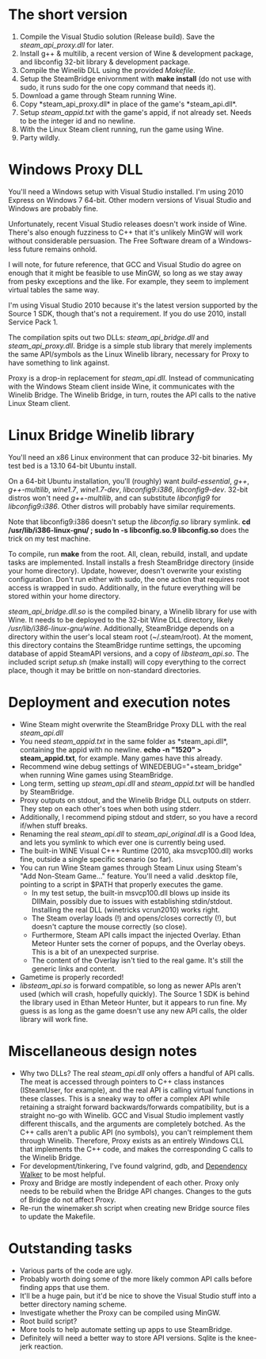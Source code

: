 # The short version

1. Compile the Visual Studio solution (Release build).  Save the
*steam\_api\_proxy.dll* for later.
2. Install g++ & multilib, a recent version of Wine & development package,
and libconfig 32-bit library & development package.
3. Compile the Winelib DLL using the provided *Makefile*.
4. Setup the SteamBridge enivornment with **make install** (do not use
with sudo, it runs sudo for the one copy command that needs it).
5. Download a game through Steam running Wine.
6. Copy *steam\_api\_proxy.dll\* in place of the game's *steam\_api.dll\*.
7. Setup *steam\_appid.txt* with the game's appid, if not already set.
Needs to be the integer id and no newline.
8. With the Linux Steam client running, run the game using Wine.
9. Party wildly.

# Windows Proxy DLL

You'll need a Windows setup with Visual Studio installed.  I'm using
2010 Express on Windows 7 64-bit.  Other modern versions of Visual Studio
and Windows are probably fine.

Unfortunately, recent Visual Studio releases doesn't work inside of Wine.
There's also enough fuzziness to C++ that it's unlikely MinGW will
work without considerable persuasion.  The Free Software dream of a
Windows-less future remains onhold.

I will note, for future reference, that GCC and Visual Studio do agree
on enough that it might be feasible to use MinGW, so long as we stay
away from pesky exceptions and the like.  For example, they seem to
implement virtual tables the same way.

I'm using Visual Studio 2010 because it's the latest version supported by
the Source 1 SDK, though that's not a requirement.  If you do use 2010,
install Service Pack 1.

The compilation spits out two DLLs: *steam\_api\_bridge.dll* and
*steam\_api\_proxy.dll*.  Bridge is a simple stub library that merely
implements the same API/symbols as the Linux Winelib library, necessary
for Proxy to have something to link against.

Proxy is a drop-in replacement for *steam\_api.dll*.  Instead of
communicating with the Windows Steam client inside Wine, it communicates
with the Winelib Bridge. The Winelib Bridge, in turn, routes the API
calls to the native Linux Steam client.

# Linux Bridge Winelib library

You'll need an x86 Linux environment that can produce 32-bit binaries.
My test bed is a 13.10 64-bit Ubuntu install.

On a 64-bit Ubuntu installation, you'll (roughly) want *build-essential*,
*g++*, *g++-multilib*, *wine1.7*, *wine1.7-dev*, *libconfig9:i386*,
*libconfig9-dev*.  32-bit distros won't need *g++-multilib*, and
can substitute *libconfig9* for *libconfig9:i386*.  Other distros will
probably have similar requirements.

Note that libconfig9:i386 doesn't setup the *libconfig.so* library
symlink.  **cd /usr/lib/i386-linux-gnu/ ; sudo ln -s libconfig.so.9
libconfig.so** does the trick on my test machine.

To compile, run **make** from the root.  All, clean, rebuild, install,
and update tasks are implemented.  Install installs a fresh SteamBridge
directory (inside your home directory).  Update, however, doesn't
overwrite your existing configuration.  Don't run either with sudo, the
one action that requires root access is wrapped in sudo.  Additionally,
in the future everything will be stored within your home directory.

*steam\_api\_bridge.dll.so* is the compiled binary, a Winelib library
for use with Wine.  It needs to be deployed to the 32-bit Wine DLL
directory, likely */usr/lib/i386-linux-gnu/wine*.  Additionally,
SteamBridge depends on a directory within the user's local steam root
(~/.steam/root).  At the moment, this directory contains the SteamBridge
runtime settings, the upcoming database of appid SteamAPI versions,
and a copy of *libsteam\_api.so*.  The included script *setup.sh* (make
install) will copy everything to the correct place, though it may be
brittle on non-standard directories.

# Deployment and execution notes

* Wine Steam might overwrite the SteamBridge Proxy DLL with the real
  *steam\_api.dll*
* You need *steam\_appid.txt* in the same folder as *steam\_api.dll\*,
  containing the appid with no newline.  **echo -n "1520" >
  steam\_appid.txt**, for example.  Many games have this already.
* Recommend wine debug settings of WINEDEBUG="+steam\_bridge" when
  running Wine games using SteamBridge.
* Long term, setting up *steam_api.dll* and *steam_appid.txt* will be
  handled by SteamBridge.
* Proxy outputs on stdout, and the Winelib Bridge DLL outputs on stderr.
  They step on each other's toes when both using stderr.
* Additionally, I recommend piping stdout and stderr, so you have a
  record if/when stuff breaks.
* Renaming the real *steam_api.dll* to *steam_api_original.dll* is a
  Good Idea, and lets you symlink to which ever one is currently being used.
* The built-in WINE Visual C+++ Runtime (2010, aka msvcp100.dll) works
  fine, outside a single specific scenario (so far).
* You can run Wine Steam games through Steam Linux using Steam's "Add
  Non-Steam Game..." feature.  You'll need a valid .desktop file,
  pointing to a script in $PATH that properly executes the game.
    * In my test setup, the built-in msvcp100.dll blows up inside its
      DllMain, possibly due to issues with establishing stdin/stdout.
      Installing the real DLL (winetricks vcrun2010) works right.
    * The Steam overlay loads (!) and opens/closes correctly (!), but
      doesn't capture the mouse correctly (so close).
    * Furthermore, Steam API calls impact the injected Overlay.
      Ethan Meteor Hunter sets the corner of popups, and the Overlay
      obeys.  This is a bit of an unexpected surprise.
    * The content of the Overlay isn't tied to the real game.  It's
      still the generic links and content.
* Gametime is properly recorded!
* *libsteam_api.so* is forward compatible, so long as newer APIs aren't
  used (which will crash, hopefully quickly).  The Source 1 SDK is behind
  the library used in Ethan Meteor Hunter, but it appears to run fine.
  My guess is as long as the game doesn't use any new API calls, the
  older library will work fine.

# Miscellaneous design notes

* Why two DLLs?  The real *steam\_api.dll* only offers a handful of
  API calls.  The meat is accessed through pointers to C++ class instances
  (ISteamUser, for example), and the real API is calling virtual functions
  in these classes.  This is a sneaky way to offer a complex API while
  retaining a straight forward backwards/forwards compatibility, but
  is a straight no-go with Winelib.  GCC and Visual Studio implement
  vastly different thiscalls, and the arguments are completely botched.
  As the C++ calls aren't a public API (no symbols), you can't reimplement
  them through Winelib.  Therefore, Proxy exists as an entirely Windows
  CLL that implements the C++ code, and makes the corresponding C calls
  to the Winelib Bridge.
* For development/tinkering, I've found valgrind, gdb, and [Dependency
  Walker](http://www.dependencywalker.com/) to be most helpful.
* Proxy and Bridge are mostly independent of each other.  Proxy only
  needs to be rebuild when the Bridge API changes.  Changes to the guts
  of Bridge do not affect Proxy.
* Re-run the winemaker.sh script when creating new Bridge source files
  to update the Makefile.

# Outstanding tasks

* Various parts of the code are ugly.
* Probably worth doing some of the more likely common API calls before
  finding apps that use them.
* It'll be a huge pain, but it'd be nice to shove the Visual Studio
  stuff into a better directory naming scheme.
* Investigate whether the Proxy can be compiled using MinGW.
* Root build script?
* More tools to help automate setting up apps to use SteamBridge.
* Definitely will need a better way to store API versions.  Sqlite is
  the knee-jerk reaction.

